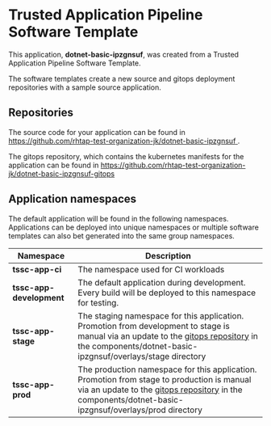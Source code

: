 # Trusted Application Pipeline Software Template

This application, **dotnet-basic-ipzgnsuf**, was created from a Trusted Application Pipeline Software Template.

The software templates create a new source and gitops deployment repositories with a sample source application. 

## Repositories

The source code for your application can be found in [https://github.com/rhtap-test-organization-jk/dotnet-basic-ipzgnsuf ](https://github.com/rhtap-test-organization-jk/dotnet-basic-ipzgnsuf ).
 
The gitops repository, which contains the kubernetes manifests for the application can be found in 
[https://github.com/rhtap-test-organization-jk/dotnet-basic-ipzgnsuf-gitops ](https://github.com/rhtap-test-organization-jk/dotnet-basic-ipzgnsuf-gitops ) 

## Application namespaces 

The default application will be found in the following namespaces. Applications can be deployed into unique namespaces or multiple software templates can also bet generated into the same group namespaces.  

|  Namespace   |  Description   |  
| -------- | -------- |
| **tssc-app-ci** | The namespace used for CI workloads |
| **tssc-app-development** | The default application during development. Every build will be deployed to this namespace for testing. |
| **tssc-app-stage** | The staging namespace for this application. Promotion from development to stage is manual via an update to the [gitops repository](https://github.com/rhtap-test-organization-jk/dotnet-basic-ipzgnsuf-gitops ) in the components/dotnet-basic-ipzgnsuf/overlays/stage directory |
| **tssc-app-prod** | The production namespace for this application. Promotion from stage to production is manual via an update to the [gitops repository](https://github.com/rhtap-test-organization-jk/dotnet-basic-ipzgnsuf-gitops ) in the components/dotnet-basic-ipzgnsuf/overlays/prod directory |